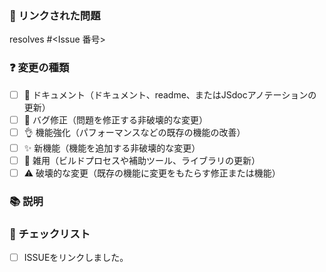 ### 🔗 リンクされた問題
<!-- 未解決の問題があることを確認し、その番号を #123 として記載してください -->

resolves #<Issue 番号>

### ❓ 変更の種類
<!-- 該当するすべてのボックスに `x` を入れてください。 -->
- [ ] 📖 ドキュメント（ドキュメント、readme、またはJSdocアノテーションの更新）
- [ ] 🐞 バグ修正（問題を修正する非破壊的な変更）
- [ ] 👌 機能強化（パフォーマンスなどの既存の機能の改善）
- [ ] ✨ 新機能（機能を追加する非破壊的な変更）
- [ ] 🧹 雑用（ビルドプロセスや補助ツール、ライブラリの更新）
- [ ] ⚠️ 破壊的な変更（既存の機能に変更をもたらす修正または機能）

### 📚 説明
<!-- 変更内容を詳しく説明してください -->
<!-- この変更はなぜ必要で、どのような問題が解決されるのでしょうか？ -->

### 📝 チェックリスト
<!-- 該当するすべてのボックスに `x` を入れてください。 -->
<!-- 変更にドキュメント PR が必要な場合は、適切にリンクしてください -->
<!-- ご不明な点がございましたら、お気軽にお問い合わせください。喜んでお手伝いさせていただきます。 -->
- [ ] ISSUEをリンクしました。
